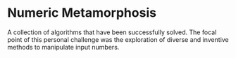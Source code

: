 # Numeric Metamorphosis
 A collection of algorithms that have been successfully solved. The focal point of this personal challenge was the exploration of diverse and inventive methods to manipulate input numbers.
